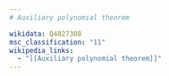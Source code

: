 ```yaml
---
# Auxiliary polynomial theorem

wikidata: Q4827308
msc_classification: "11"
wikipedia_links:
  - "[[Auxiliary polynomial theorem]]"
---
```

